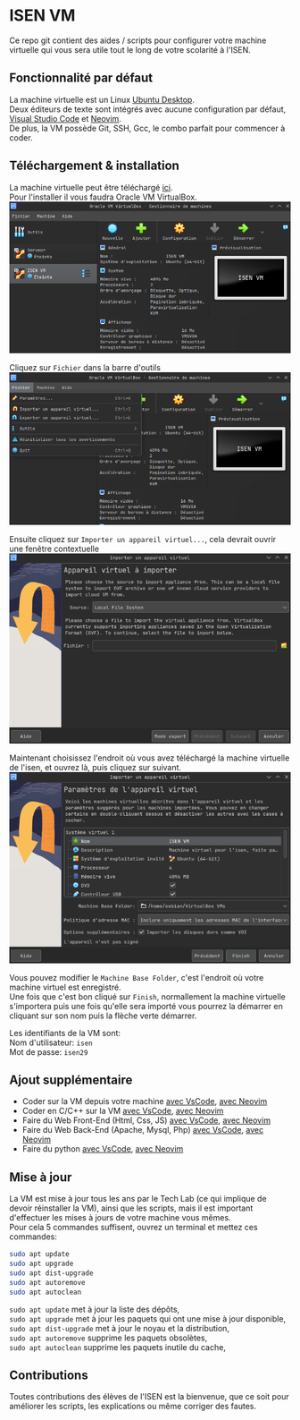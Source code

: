 # ISEN VM

Ce repo git contient des aides / scripts pour configurer votre machine virtuelle qui vous sera utile tout le long de votre scolarité à l'ISEN.

## Fonctionnalité par défaut

La machine virtuelle est un Linux [Ubuntu Desktop](https://ubuntu.com/download/desktop).   
Deux éditeurs de texte sont intégrés avec aucune configuration par défaut, [Visual Studio Code](https://code.visualstudio.com/) et [Neovim](https://neovim.io/).  
De plus, la VM possède Git, SSH, Gcc, le combo parfait pour commencer à coder.

## Téléchargement & installation

La machine virtuelle peut être téléchargé [ici]().  
Pour l'installer il vous faudra Oracle VM VirtualBox.  
![VirtualBox](screen/virtualbox.png)
  
Cliquez sur `Fichier` dans la barre d'outils  
![VirtualBox fichier](screen/virtualbox-fichier.png)
  
Ensuite cliquez sur `Importer un appareil virtuel...`, cela devrait ouvrir une fenêtre contextuelle  
![VirtualBox importation](screen/virtualbox-import.png)
  
Maintenant choisissez l'endroit où vous avez téléchargé la machine virtuelle de l'isen, et ouvrez là, puis cliquez sur suivant.
![VirtualBox importation finish](screen/virtualbox-import-finish.png)

Vous pouvez modifier le `Machine Base Folder`, c'est l'endroit où votre machine virtuel est enregistré.  
Une fois que c'est bon cliqué sur `Finish`, normallement la machine virtuelle s'importera puis une fois qu'elle sera importé vous pourrez la démarrer en cliquant sur son nom puis la flèche verte démarrer.  

Les identifiants de la VM sont:  
Nom d'utilisateur: `isen`  
Mot de passe: `isen29`  

## Ajout supplémentaire

- Coder sur la VM depuis votre machine [avec VsCode](Docu/vscode-vm.md), [avec Neovim]()  
- Coder en C/C++ sur la VM [avec VsCode](Docu/vscode-c.md), [avec Neovim]()  
- Faire du Web Front-End (Html, Css, JS) [avec VsCode](Docu/vscode-frontend.md), [avec Neovim]()  
- Faire du Web Back-End (Apache, Mysql, Php) [avec VsCode](Docu/vscode-backend.md), [avec Neovim]()  
- Faire du python [avec VsCode](Docu/vscode-python.md), [avec Neovim]()

## Mise à jour

La VM est mise à jour tous les ans par le Tech Lab (ce qui implique de devoir réinstaller la VM), ainsi que les scripts, mais il est important d'effectuer les mises à jours de votre machine vous mêmes.  
Pour cela 5 commandes suffisent, ouvrez un terminal et mettez ces commandes:  

```bash
sudo apt update
sudo apt upgrade
sudo apt dist-upgrade
sudo apt autoremove
sudo apt autoclean
```

`sudo apt update` met à jour la liste des dépôts,  
`sudo apt upgrade` met à jour les paquets qui ont une mise à jour disponible,  
`sudo apt dist-upgrade` met à jour le noyau et la distribution,  
`sudo apt autoremove` supprime les paquets obsolètes,  
`sudo apt autoclean` supprime les paquets inutile du cache,  

## Contributions

Toutes contributions des élèves de l'ISEN est la bienvenue, que ce soit pour améliorer les scripts, les explications ou même corriger des fautes.
